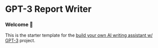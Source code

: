 # GPT-3 Report Writer 
### Welcome 👋
This is the starter template for the [build your own AI writing assistant w/ GPT-3](https://buildspace.so/builds/ai-writer) project.
